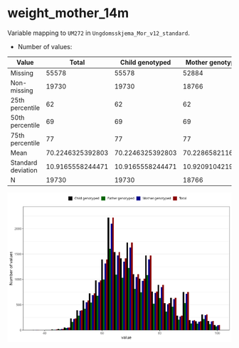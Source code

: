 # weight_mother_14m
Variable mapping to `UM272` in `Ungdomsskjema_Mor_v12_standard`.
- Number of values:

| Value | Total | Child genotyped | Mother genotyped | Father genotyped |
| ----- | ----- | --------------- | ---------------- | ---------------- |
| Missing | 55578 | 55578 | 52884 | 35924 |
| Non-missing | 19730 | 19730 | 18766 | 14160 |
| 25th percentile | 62 | 62 | 62 | 62 |
| 50th percentile | 69 | 69 | 69 | 69 |
| 75th percentile | 77 | 77 | 77 | 77 |
| Mean | 70.2246325392803 | 70.2246325392803 | 70.2286582116594 | 70.1697740112994 |
| Standard deviation | 10.9165558244471 | 10.9165558244471 | 10.9209104219922 | 10.85403825441 |
| N | 19730 | 19730 | 18766 | 14160 |



![](weight_mother_14m_n.png)



